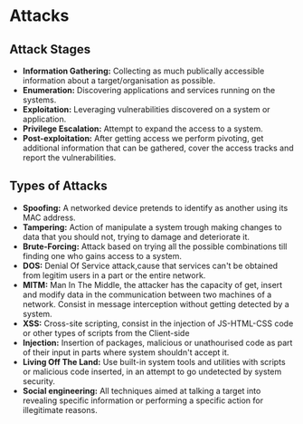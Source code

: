 # Attacks

## Attack Stages

* **Information Gathering:** Collecting as much publically accessible information about a target/organisation as possible.
* **Enumeration:** Discovering applications and services running on the systems.
* **Exploitation:** Leveraging vulnerabilities discovered on a system or application.
* **Privilege Escalation:** Attempt to expand the access to a system.
* **Post-exploitation:** After getting access we perform pivoting, get additional information that can be gathered, cover the access tracks and report the vulnerabilities.

## Types of Attacks

* **Spoofing:** A networked device pretends to identify as another using its MAC address.
* **Tampering:** Action of  manipulate a system trough making changes to data that you should not, trying to damage and deteriorate it.
* **Brute-Forcing:** Attack based on trying all the possible combinations till finding one who gains access to a system.
* **DOS:** Denial Of Service attack,cause that services can't be obtained from legitim users in a part or the entire network.
* **MITM:** Man In The Middle, the attacker has the capacity of get, insert and modify data in the communication between two machines of a network. Consist in message interception without getting detected by a system.
* **XSS:** Cross-site scripting, consist in the injection of JS-HTML-CSS code or other types of scripts from the Client-side
* **Injection:** Insertion of packages, malicious or unathourised code as part of their input in parts where system shouldn't accept it.
* **Living Off The Land:** Use built-in system tools and utilities with scripts or malicious code inserted, in an attempt to go undetected by system security.
* **Social engineering:** All techniques aimed at talking a target into revealing specific information or performing a specific action for illegitimate reasons.



